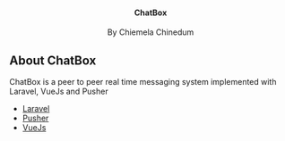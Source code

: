 <h4 align="center">ChatBox</h4>
<p align="center">By Chiemela Chinedum</p>


## About ChatBox

ChatBox is a peer to peer real time messaging system implemented with Laravel, VueJs and Pusher

- [Laravel](https://laravel.com)
- [Pusher](https://pusher.com)
- [VueJs](https://vuejs.com)
